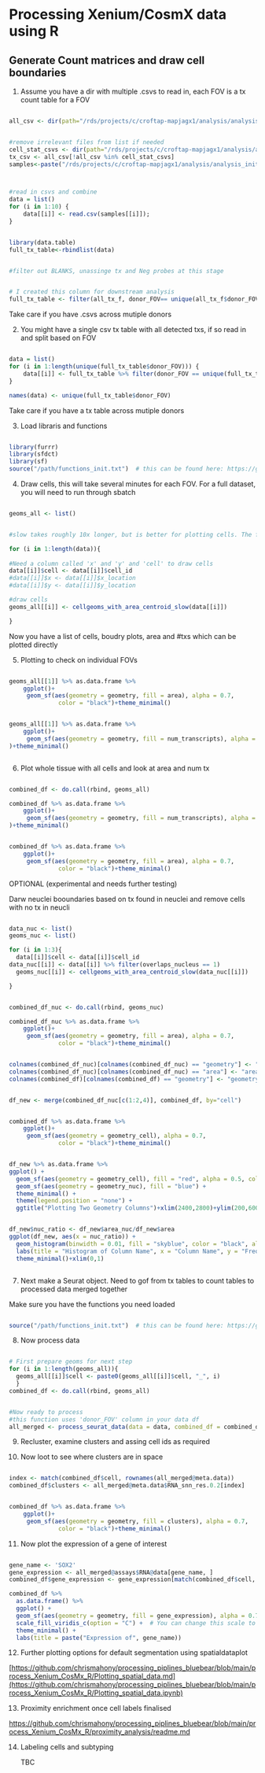 # Processing Xenium/CosmX data using R


## Generate Count matrices and draw cell boundaries


1. Assume you have a dir with multiple .csvs to read in, each FOV is a tx count table for a FOV


```R

all_csv <- dir(path="/rds/projects/c/croftap-mapjagx1/analysis/analysis_initial_setup/baysor_outs", pattern=".csv")


#remove irrelevant files from list if needed
cell_stat_csvs <- dir(path="/rds/projects/c/croftap-mapjagx1/analysis/analysis_initial_setup/baysor_outs", pattern="stats.csv")
tx_csv <- all_csv[!all_csv %in% cell_stat_csvs]
samples<-paste("/rds/projects/c/croftap-mapjagx1/analysis/analysis_initial_setup/baysor_outs/", tx_csv, sep="")



#read in csvs and combine
data = list()
for (i in 1:10) {
    data[[i]] <- read.csv(samples[[i]]);
}


library(data.table)
full_tx_table<-rbindlist(data)


#filter out BLANKS, unassinge tx and Neg probes at this stage


# I created this column for downstream analysis
full_tx_table <- filter(all_tx_f, donor_FOV== unique(all_tx_f$donor_FOV)[[i]])


```

Take care if you have .csvs across mutiple donors



2. You might have a single csv tx table with all detected txs, if so read in and split based on FOV


```R

data = list()
for (i in 1:length(unique(full_tx_table$donor_FOV))) {
    data[[i]] <- full_tx_table %>% filter(donor_FOV == unique(full_tx_table$donor_FOV)[[i]])
}

names(data) <- unique(full_tx_table$donor_FOV)

```

Take care if you have a tx table across mutiple donors


3. Load libraris and functions
```R

library(furrr)
library(sfdct)
library(sf)
source("/path/functions_init.txt")  # this can be found here: https://github.com/chrismahony/processing_piplines_bluebear/blob/main/process_Xenium_CosMx_R/functions_init.txt


```

4. Draw cells, this will take several minutes for each FOV. For a full dataset, you will need to run through sbatch 

```R

geoms_all <- list()


#slow takes roughly 10x longer, but is better for plotting cells. The fast is much faster but will have extra lines going through the cells when you plot du to the tirangulaiton function (i have not found a wa yto get around this yet!)

for (i in 1:length(data)){
  
#Need a column called 'x' and 'y' and 'cell' to draw cells
data[[i]]$cell <- data[[i]]$cell_id
#data[[i]]$x <- data[[i]]$x_location
#data[[i]]$y <- data[[i]]$y_location

#draw cells
geoms_all[[i]] <- cellgeoms_with_area_centroid_slow(data[[i]])

}

```

Now you have a list of cells, boudry plots, area and #txs which can be plotted directly


5. Plotting to check on individual FOVs

```R

geoms_all[[1]] %>% as.data.frame %>% 
    ggplot()+
     geom_sf(aes(geometry = geometry, fill = area), alpha = 0.7,
              color = "black")+theme_minimal()


geoms_all[[1]] %>% as.data.frame %>% 
    ggplot()+
     geom_sf(aes(geometry = geometry, fill = num_transcripts), alpha = 0.7,
)+theme_minimal()



```


6. Plot whole tissue with all cells and look at area and num tx

```R

combined_df <- do.call(rbind, geoms_all)

combined_df %>% as.data.frame %>% 
    ggplot()+
     geom_sf(aes(geometry = geometry, fill = num_transcripts), alpha = 0.7,
)+theme_minimal()


combined_df %>% as.data.frame %>% 
    ggplot()+
     geom_sf(aes(geometry = geometry, fill = area), alpha = 0.7,
              color = "black")+theme_minimal()

```


OPTIONAL (experimental and needs further testing)

Darw neuclei booundaries based on tx found in neuclei and remove cells with no tx in neucli


```R

data_nuc <- list()
geoms_nuc <- list()

for (i in 1:3){
  data[[i]]$cell <- data[[i]]$cell_id
data_nuc[[i]] <- data[[i]] %>% filter(overlaps_nucleus == 1)
  geoms_nuc[[i]] <- cellgeoms_with_area_centroid_slow(data_nuc[[i]])

}


combined_df_nuc <- do.call(rbind, geoms_nuc)

combined_df_nuc %>% as.data.frame %>% 
    ggplot()+
     geom_sf(aes(geometry = geometry, fill = area), alpha = 0.7,
              color = "black")+theme_minimal()


colnames(combined_df_nuc)[colnames(combined_df_nuc) == "geometry"] <- "geometry_nuc"
colnames(combined_df_nuc)[colnames(combined_df_nuc) == "area"] <- "area_nuc"
colnames(combined_df)[colnames(combined_df) == "geometry"] <- "geometry_cell"


df_new <- merge(combined_df_nuc[c(1:2,4)], combined_df, by="cell")


combined_df %>% as.data.frame %>% 
    ggplot()+
     geom_sf(aes(geometry = geometry_cell), alpha = 0.7,
              color = "black")+theme_minimal()


df_new %>% as.data.frame %>% 
ggplot() +
  geom_sf(aes(geometry = geometry_cell), fill = "red", alpha = 0.5, color = "black") +
  geom_sf(aes(geometry = geometry_nuc), fill = "blue") +
  theme_minimal() +
  theme(legend.position = "none") +
  ggtitle("Plotting Two Geometry Columns")+xlim(2400,2800)+ylim(200,600)


df_new$nuc_ratio <- df_new$area_nuc/df_new$area
ggplot(df_new, aes(x = nuc_ratio)) +
  geom_histogram(binwidth = 0.01, fill = "skyblue", color = "black", alpha = 0.7) +
  labs(title = "Histogram of Column Name", x = "Column Name", y = "Frequency") +
  theme_minimal()+xlim(0,1)



```





7. Next make a Seurat object. Need to gof from tx tables to count tables to processed data merged together

Make sure you have the functions you need loaded



```R

source("/path/functions_init.txt")  # this can be found here: https://github.com/chrismahony/processing_piplines_bluebear/blob/main/process_Xenium_CosMx_R/functions_init.txt
```

8. Now process data

```R

# First prepare geoms for next step
for (i in 1:length(geoms_all)){
  geoms_all[[i]]$cell <- paste0(geoms_all[[i]]$cell, "_", i)
  }
combined_df <- do.call(rbind, geoms_all)


#Now ready to process
#this function uses 'donor_FOV' column in your data df
all_merged <- process_seurat_data(data = data, combined_df = combined_df, num_datasets = 3)


```

9. Recluster, examine clusters and assing cell ids as required


10. Now loot to see where clusters are in space

```R

index <- match(combined_df$cell, rownames(all_merged@meta.data))
combined_df$clusters <- all_merged@meta.data$RNA_snn_res.0.2[index]


combined_df %>% as.data.frame %>% 
    ggplot()+
     geom_sf(aes(geometry = geometry, fill = clusters), alpha = 0.7,
              color = "black")+theme_minimal()


```

11. Now plot the expression of a gene of interest

```R

gene_name <- 'SOX2'
gene_expression <- all_merged@assays$RNA@data[gene_name, ]
combined_df$gene_expression <- gene_expression[match(combined_df$cell, names(gene_expression))]

combined_df %>% 
  as.data.frame() %>% 
  ggplot() +
  geom_sf(aes(geometry = geometry, fill = gene_expression), alpha = 0.7, color = "black") +
  scale_fill_viridis_c(option = "C") +  # You can change this scale to adjust color mapping
  theme_minimal() +
  labs(title = paste("Expression of", gene_name))


```



12. Further plotting options for default segmentation using spatialdataplot


[https://github.com/chrismahony/processing_piplines_bluebear/blob/main/process_Xenium_CosMx_R/Plotting_spatial_data.md](https://github.com/chrismahony/processing_piplines_bluebear/blob/main/process_Xenium_CosMx_R/Plotting_spatial_data.ipynb)



13. Proximity enrichment once cell labels finalised

 https://github.com/chrismahony/processing_piplines_bluebear/blob/main/process_Xenium_CosMx_R/proximity_analysis/readme.md


14. Labeling cells and subtyping

    TBC
